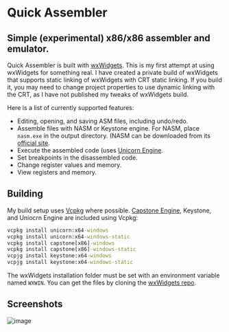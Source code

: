 # Quick Assembler

## Simple (experimental) x86/x86 assembler and emulator.

Quick Assembler is built with [wxWidgets](https://www.wxwidgets.org/downloads/). This is my first attempt at using wxWidgets for something real. I have created a private build of wxWidgets that supports static linking of wxWidgets with CRT static linking. If you build it, you may need to change project properties to use dynamic linking with the CRT, as I have not published my tweaks of wxWidgets build.

Here is a list of currently supported features:

* Editing, opening, and saving ASM files, including undo/redo.
* Assemble files with NASM or Keystone engine. For NASM, place `nasm.exe` in the output directory. (NASM can be downloaded from its [official site](https://nasm.us/).
* Execute the assembled code (uses [Unicorn Engine](https://www.unicorn-engine.org/).
* Set breakpoints in the disassembled code.
* Change register values and memory.
* View registers and memory.

## Building

My build setup uses [Vcpkg](https://vcpkg.io/en/) where possible. [Capstone Engine](https://www.capstone-engine.org/), Keystone, and Uniocrn Engine are included using Vcpkg:

```cmd
vcpkg install unicorn:x64-windows
vcpkg install unicorn:x64-windows-static
vcpkg install capstone[x86]-windows
vcpkg install capstone[x86]-windows-static
vcpjg install keystone:x64-windows
vcpjg install keystone:x64-windows-static
```

The wxWidgets installation folder must be set with an environment variable named `WXWIN`. You can get the files by cloning the [wxWidgets repo](https://github.com/wxWidgets/wxWidgets).

## Screenshots

![image](https://github.com/zodiacon/QuickAsm/assets/4227784/b417f6fa-24cd-42ff-8f10-3469c71a4b09)

